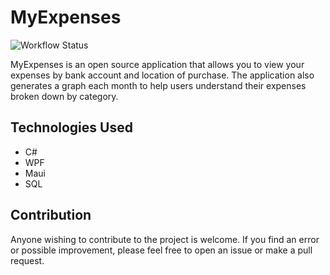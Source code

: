 # MyExpenses

![Workflow Status](https://github.com/TheR7angelo/MyExpenses/actions/workflows/build.yaml/badge.svg)

MyExpenses is an open source application that allows you to view your expenses by bank account and location of purchase.
The application also generates a graph each month to help users understand their expenses broken down by category.

## Technologies Used

- C#
- WPF
- Maui
- SQL

## Contribution

Anyone wishing to contribute to the project is welcome. If you find an error or possible improvement, please feel free
to open an issue or make a pull request.

